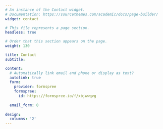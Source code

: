 ```yaml
---
# An instance of the Contact widget.
# Documentation: https://sourcethemes.com/academic/docs/page-builder/
widget: contact

# This file represents a page section.
headless: true

# Order that this section appears on the page.
weight: 130

title: Contact
subtitle:

content:
  # Automatically link email and phone or display as text?
  autolink: true
  form: 
    provider: formspree
    formspree:
      id: https://formspree.io/f/xbjwwqvg
  
  email_form: 0 
  
design:
  columns: '2'
---
```



